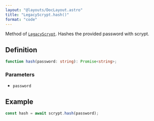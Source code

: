 ```yaml
---
layout: "@layouts/DocLayout.astro"
title: "LegacyScrypt.hash()"
format: "code"
---
```


Method of [`LegacyScrypt`](/reference/main/LegacyScrypt). Hashes the provided password with scrypt.

## Definition

```ts
function hash(password: string): Promise<string>;
```

### Parameters

- `password`

## Example

```ts
const hash = await scrypt.hash(password);
```
